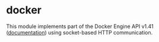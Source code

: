 # docker

This module implements part of the Docker Engine API v1.41
([documentation](https://docs.docker.com/engine/api/v1.41/)) using socket-based
HTTP communication.
